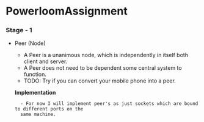 # PowerloomAssignment

### Stage - 1
- Peer (Node)
	- A Peer is a unanimous node, which is independently in itself both client and server.
	- A Peer does not need to be dependent some central system to function.
	- TODO: Try if you can convert your mobile phone into a peer.

	**Implementation**

		- For now I will implement peer's as just sockets which are bound to different ports on the 
		same machine.
